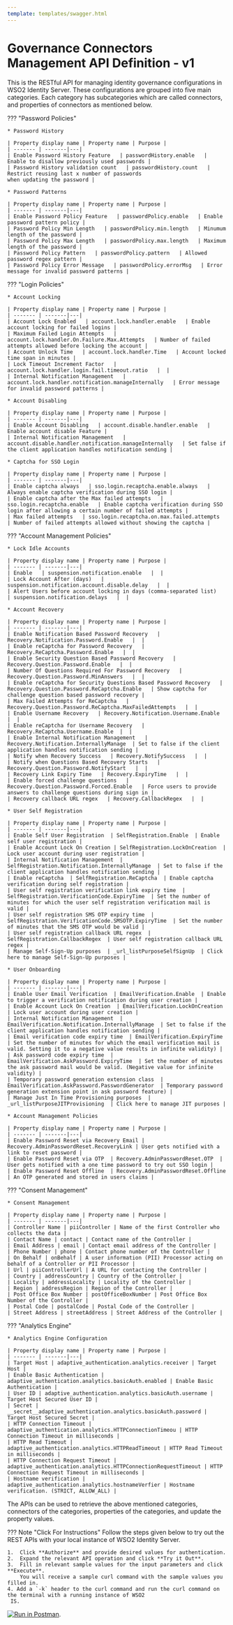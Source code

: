 ```yaml
---
template: templates/swagger.html
---
```


# Governance Connectors Management API Definition - v1
     
This is the RESTful API for managing identity governance configurations
in WSO2 Identity Server. These configurations are grouped into five main
categories. Each category has subcategories which are called connectors,
and properties of connectors as mentioned below. <br>

??? "Password Policies"

    * Password History
    
    | Property display name | Property name | Purpose |
    | ------- | -------|---|
    | Enable Password History Feature   | passwordHistory.enable   | Enable to disallow previously used passwords |
    | Password History validation count   | passwordHistory.count   | Restrict reusing last x number of passwords 
    when updating the password |
    
    * Password Patterns
    
    | Property display name | Property name | Purpose |
    | ------- | -------|---|
    | Enable Password Policy Feature   | passwordPolicy.enable   | Enable password pattern policy |
    | Password Policy Min Length   | passwordPolicy.min.length   | Minumum length of the password |
    | Password Policy Max Length   | passwordPolicy.max.length   | Maximum length of the password |
    | Password Policy Pattern   | passwordPolicy.pattern   | Allowed password regex pattern |
    | Password Policy Error Message   | passwordPolicy.errorMsg   | Error message for invalid password patterns |

??? "Login Policies"

    * Account Locking
    
    | Property display name | Property name | Purpose |
    | ------- | -------|---|
    | Account Lock Enabled   | account.lock.handler.enable   | Enable account locking for failed logins |
    | Maximum Failed Login Attempts   | account.lock.handler.On.Failure.Max.Attempts   | Number of failed attempts allowed before locking the account |
    | Account Unlock Time   | account.lock.handler.Time   | Account locked time span in minutes |
    | Lock Timeout Increment Factor   | account.lock.handler.login.fail.timeout.ratio   |  |
    | Internal Notification Management   | account.lock.handler.notification.manageInternally   | Error message for invalid password patterns |
    
    * Account Disabling
    
    | Property display name | Property name | Purpose |
    | ------- | -------|---|
    | Enable Account Disabling   | account.disable.handler.enable   | Enable account disable Feature |
    | Internal Notification Management   | account.disable.handler.notification.manageInternally   | Set false if the client application handles notification sending |
    
    * Captcha for SSO Login
    
    | Property display name | Property name | Purpose |
    | ------- | -------|---|
    | Enable captcha always   | sso.login.recaptcha.enable.always   | Always enable captcha verification during SSO login |
    | Enable captcha after the Max failed attempts   | sso.login.recaptcha.enable   | Enable captcha verification during SSO login after allowing a certain number of failed attempts |
    | Max failed attempts   | sso.login.recaptcha.on.max.failed.attempts   | Number of failed attempts allowed without showing the captcha |

??? "Account Management Policies"

    * Lock Idle Accounts
    
    | Property display name | Property name | Purpose |
    | ------- | -------|---|
    | Enable   | suspension.notification.enable   |  |
    | Lock Account After (days)   | suspension.notification.account.disable.delay   |  |
    | Alert Users before account locking in days (comma-separated list)   | suspension.notification.delays   |  |
    
    * Account Recovery
    
    | Property display name | Property name | Purpose |
    | ------- | -------|---|
    | Enable Notification Based Password Recovery   | Recovery.Notification.Password.Enable   |  |
    | Enable reCaptcha for Password Recovery   | Recovery.ReCaptcha.Password.Enable   |  |
    | Enable Security Question Based Password Recovery   | Recovery.Question.Password.Enable   |  |
    | Number Of Questions Required For Password Recovery   | Recovery.Question.Password.MinAnswers   |  |
    | Enable reCaptcha for Security Questions Based Password Recovery   | Recovery.Question.Password.ReCaptcha.Enable   | Show captcha for challenge question based password recovery |
    | Max Failed Attempts for ReCaptcha   | Recovery.Question.Password.ReCaptcha.MaxFailedAttempts   |  |
    | Enable Username Recovery   | Recovery.Notification.Username.Enable   |  |
    | Enable reCaptcha for Username Recovery   |  Recovery.ReCaptcha.Username.Enable  |  |
    | Enable Internal Notification Management   | Recovery.Notification.InternallyManage  | Set to false if the client application handles notification sending |
    | Notify when Recovery Success   | Recovery.NotifySuccess   |  |
    | Notify when Questions Based Recovery Starts   | Recovery.Question.Password.NotifyStart   |  |
    | Recovery Link Expiry Time   | Recovery.ExpiryTime   |  |
    | Enable forced challenge questions   | Recovery.Question.Password.Forced.Enable   | Force users to provide answers to challenge questions during sign in |
    | Recovery callback URL regex   | Recovery.CallbackRegex   |  |
    
    * User Self Registration
    
    | Property display name | Property name | Purpose |
    | ------- | -------|---|
    | Enable Self User Registration  | SelfRegistration.Enable  | Enable self user registration |
    | Enable Account Lock On Creation | SelfRegistration.LockOnCreation  | Lock user account during user registration |
    | Internal Notification Management  | SelfRegistration.Notification.InternallyManage  | Set to false if the client application handles notification sending |
    | Enable reCaptcha  | SelfRegistration.ReCaptcha  | Enable captcha verification during self registration |
    | User self registration verification link expiry time  | SelfRegistration.VerificationCode.ExpiryTime  | Set the number of minutes for which the user self registration verification mail is valid |
    | User self registration SMS OTP expiry time  | SelfRegistration.VerificationCode.SMSOTP.ExpiryTime  | Set the number of minutes that the SMS OTP would be valid |
    | User self registration callback URL regex  | SelfRegistration.CallbackRegex  | User self registration callback URL regex |
    | Manage Self-Sign-Up purposes  | _url_listPurposeSelfSignUp  | Click here to manage Self-Sign-Up purposes |
    
    * User Onboarding
    
    | Property display name | Property name | Purpose |
    | ------- | -------|---|
    | Enable User Email Verification  | EmailVerification.Enable  | Enable to trigger a verification notification during user creation |
    | Enable Account Lock On Creation  | EmailVerification.LockOnCreation  | Lock user account during user creation |
    | Internal Notification Management  | EmailVerification.Notification.InternallyManage  | Set to false if the client application handles notification sending |
    | Email verification code expiry time  | EmailVerification.ExpiryTime  | Set the number of minutes for which the email verification mail is valid. Setting it to a negative value results in infinite validity) |
    | Ask password code expiry time  | EmailVerification.AskPassword.ExpiryTime  | Set the number of minutes the ask password mail would be valid. (Negative value for infinite validity) |
    | Temporary password generation extension class  | EmailVerification.AskPassword.PasswordGenerator  | Temporary password generation extension point in ask password feature) |
    | Manage Just In Time Provisioning purposes  | _url_listPurposeJITProvisioning  | Click here to manage JIT purposes |
    
    * Account Management Policies
    
    | Property display name | Property name | Purpose |
    | ------- | -------|---|
    | Enable Password Reset via Recovery Email |  Recovery.AdminPasswordReset.RecoveryLink | User gets notified with a link to reset password |
    | Enable Password Reset via OTP  | Recovery.AdminPasswordReset.OTP  | User gets notified with a one time password to try out SSO login |
    | Enable Password Reset Offline  | Recovery.AdminPasswordReset.Offline  | An OTP generated and stored in users claims |

??? "Consent Management"

    * Consent Management
    
    | Property display name | Property name | Purpose |
    | ------- | -------|---|
    | Controller Name | piiController | Name of the first Controller who collects the data |
    | Contact Name | contact | Contact name of the Controller |
    | Email Address | email | Contact email address of the Controller |
    | Phone Number | phone | Contact phone number of the Controller |
    | On Behalf | onBehalf | A user information (PII) Processor acting on behalf of a Controller or PII Processor |
    | Url | piiControllerUrl | A URL for contacting the Controller |
    | Country | addressCountry | Country of the Controller |
    | Locality | addressLocality | Locality of the Controller |
    | Region | addressRegion | Region of the Controller |
    | Post Office Box Number | postOfficeBoxNumber | Post Office Box Number of the Controller |
    | Postal Code | postalCode | Postal Code of the Controller |
    | Street Address | streetAddress | Street Address of the Controller |

??? "Analytics Engine"

    * Analytics Engine Configuration
    
    | Property display name | Property name | Purpose |
    | ------- | -------|---|
    | Target Host | adaptive_authentication.analytics.receiver | Target Host |
    | Enable Basic Authentication | adaptive_authentication.analytics.basicAuth.enabled | Enable Basic Authentication |
    | User ID | adaptive_authentication.analytics.basicAuth.username | Target Host Secured User ID |
    | Secret | __secret__adaptive_authentication.analytics.basicAuth.password | Target Host Secured Secret |
    | HTTP Connection Timeout | adaptive_authentication.analytics.HTTPConnectionTimeou | HTTP Connection Timeout in milliseconds |
    | HTTP Read Timeout | adaptive_authentication.analytics.HTTPReadTimeout | HTTP Read Timeout in milliseconds |
    | HTTP Connection Request Timeout | adaptive_authentication.analytics.HTTPConnectionRequestTimeout | HTTP Connection Request Timeout in milliseconds |
    | Hostname verification | adaptive_authentication.analytics.hostnameVerfier | Hostname verification. (STRICT, ALLOW_ALL) |

The APIs can be used to retrieve the above mentioned categories, connectors of the categories, properties of the categories, and update the property values.

??? Note "Click For Instructions"
    Follow the steps given below to try out the REST APIs with your local instance of WSO2 Identity Server. 
    
    1.  Click **Authorize** and provide desired values for authentication. 
    2.  Expand the relevant API operation and click **Try it Out**.  
    3.  Fill in relevant sample values for the input parameters and click **Execute**. 
        You will receive a sample curl command with the sample values you filled in. 
    4. Add a `-k` header to the curl command and run the curl command on the terminal with a running instance of WSO2
     IS.
    
<div id="swagger-ui"></div>
<script>
window.onload = function() {
  // Begin Swagger UI call region
  const ui = SwaggerUIBundle({
    url: "../../develop/restapis/identity-governance.yaml",
    dom_id: '#swagger-ui',
    deepLinking: true,
    validatorUrl: null,
    presets: [
      SwaggerUIBundle.presets.apis,
      SwaggerUIStandalonePreset
    ],
    plugins: [
      SwaggerUIBundle.plugins.DownloadUrl
    ],
    layout: "StandaloneLayout"
  })
  // End Swagger UI call region

  window.ui = ui
}
</script>

[![Run in Postman](https://run.pstmn.io/button.svg)](https://www.getpostman.com/run-collection/13f70a73e4231606b363).